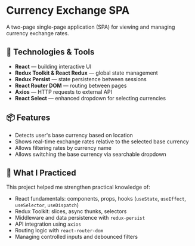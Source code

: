 # Currency Exchange SPA

A two-page single-page application (SPA) for viewing and managing currency
exchange rates.

## 🔧 Technologies & Tools

- **React** — building interactive UI
- **Redux Toolkit & React Redux** — global state management
- **Redux Persist** — state persistence between sessions
- **React Router DOM** — routing between pages
- **Axios** — HTTP requests to external API
- **React Select** — enhanced dropdown for selecting currencies

## 📦 Features

- Detects user's base currency based on location
- Shows real-time exchange rates relative to the selected base currency
- Allows filtering rates by currency name
- Allows switching the base currency via searchable dropdown

## 🧠 What I Practiced

This project helped me strengthen practical knowledge of:

- React fundamentals: components, props, hooks (`useState`, `useEffect`,
  `useSelector`, `useDispatch`)
- Redux Toolkit: slices, async thunks, selectors
- Middleware and data persistence with `redux-persist`
- API integration using `axios`
- Routing logic with `react-router-dom`
- Managing controlled inputs and debounced filters
